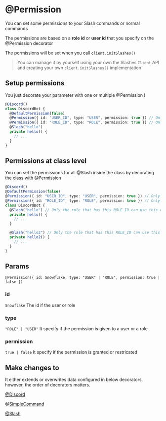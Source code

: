 # @Permission

You can set some permissions to your Slash commands or normal commands

The permissions are based on a **role id** or **user id** that you specify on the @Permission decorator

The permissions will be set when you call `client.initSlashes()`

> You can manage it by yourself using your own the Slashes `Client` API and creating your own `client.initSlashes()` implementation

## Setup permissions

You just decorate your parameter with one or multiple @Permission !

```ts
@Discord()
class DiscordBot {
  @DefaultPermission(false)
  @Permission({ id: "USER_ID", type: "USER", permission: true }) // Only the role that has this USER_ID can use this command
  @Permission({ id: "ROLE_ID", type: "ROLE", permission: true }) // Only the role that has this ROLE_ID can use this command
  @Slash("hello")
  private hello() {
    // ...
  }
}
```

## Permissions at class level

You can set the permissions for all @Slash inside the class by decorating the class with @Permission

```ts
@Discord()
@DefaultPermission(false)
@Permission({ id: "USER_ID", type: "USER", permission: true }) // Only the role that has this USER_ID can use this command
@Permission({ id: "ROLE_ID", type: "ROLE", permission: true }) // Only the role that has this ROLE_ID can use this command
class DiscordBot {
  @Slash("hello") // Only the role that has this ROLE_ID can use this command
  private hello() {
    // ...
  }

  @Slash("hello2") // Only the role that has this ROLE_ID can use this command
  private hello2() {
    // ...
  }
}
```

## Params

`@Permission({ id: Snowflake, type: "USER" | "ROLE", permission: true | false })`

### id

`Snowflake`
The id if the user or role

### type

`"ROLE" | "USER"`
It specify if the permission is given to a user or a role

### permission

`true | false`
It specify if the permission is granted or restricated

## Make changes to

It either extends or overwrites data configured in below decorators, however, the order of decorators matters.

[@Discord](/docs/decorators/discord)

[@SimpleCommand](/docs/decorators/simeplcommand)

[@Slash](/docs/decorators/slash)
